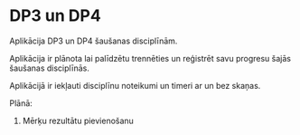 # DP3 un DP4

Aplikācija DP3 un DP4 šaušanas disciplīnām.

Aplikācija ir plānota lai palīdzētu trennēties un reģistrēt savu progresu šajās šaušanas disciplīnās.

Aplikācijā ir iekļauti disciplīnu noteikumi un timeri ar un bez skaņas.



Plānā:
  1. Mērķu rezultātu pievienošanu
